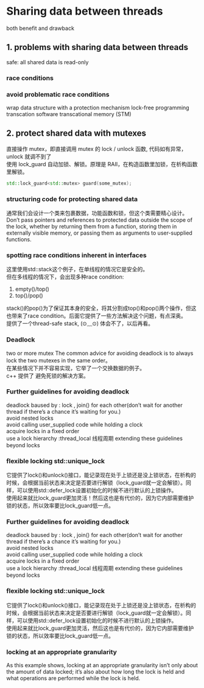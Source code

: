 # Sharing data between threads
both benefit and drawback  
## 1. problems with sharing data between threads  
safe: all shared data is read-only  
### race conditions  
### avoid problematic race conditions  
wrap data structure with a protection mechanism 
lock-free programming  
transcation  software transcational memory (STM)
## 2. protect shared data with mutexes  
直接操作 mutex，即直接调用 mutex 的 lock / unlock 函数, 代码如有异常，unlock 就调不到了  
使用 lock_guard 自动加锁、解锁。原理是 RAII，在构造函数里加锁，在析构函数里解锁。

```c++
std::lock_guard<std::mutex> guard(some_mutex);
```
### structuring code for protecting shared data
通常我们会设计一个类来包裹数据，功能函数和锁，但这个类需要精心设计。
Don’t pass pointers and references to protected data outside the scope of the lock, whether by
returning them from a function, storing them in externally visible memory, or passing them as
arguments to user-supplied functions.
### spotting race conditions inherent in interfaces
这里使用std::stack这个例子，在单线程的情况它是安全的。  
但在多线程的情况下，会出现多种race condition:  
1. empty()/top()  
2. top()/pop()  

stack()的pop()为了保证其本身的安全，将其分割成top()和pop()两个操作，但这也带来了race condition。后面它提供了一些方法解决这个问题，有点深奥。  
提供了一个thread-safe stack, (⊙﹏⊙) 体会不了，以后再看。

### Deadlock
two or more mutex
The common advice for avoiding deadlock is to always lock the two mutexes in the same order。  
在某些情况下并不容易实现，它举了一个交换数据的例子。  
c++ 提供了 避免死锁的解决方案。  
### Further guidelines for avoiding deadlock  
deadlock baused by : lock , join() for each other(don’t
wait for another thread if there’s a chance it’s waiting for you.)  
avoid nested locks  
avoid calling user_supplied code while holding  a clock  
acquire locks in a fixed order  
use a lock hierarchy :thread_local 线程周期
extending these guidelines beyond locks
###  flexible locking std::unique_lock  
它提供了lock()和unlock()接口，能记录现在处于上锁还是没上锁状态，在析构的时候，会根据当前状态来决定是否要进行解锁（lock_guard就一定会解锁）。同样，可以使用std::defer_lock设置初始化的时候不进行默认的上锁操作。  
使用起来就比lock_guard更加灵活！然后这也是有代价的，因为它内部需要维护锁的状态，所以效率要比lock_guard低一点。  
### Further guidelines for avoiding deadlock  
deadlock baused by : lock , join() for each other(don’t
wait for another thread if there’s a chance it’s waiting for you.)  
avoid nested locks  
avoid calling user_supplied code while holding  a clock  
acquire locks in a fixed order  
use a lock hierarchy :thread_local 线程周期
extending these guidelines beyond locks
###  flexible locking std::unique_lock  
它提供了lock()和unlock()接口，能记录现在处于上锁还是没上锁状态，在析构的时候，会根据当前状态来决定是否要进行解锁（lock_guard就一定会解锁）。同样，可以使用std::defer_lock设置初始化的时候不进行默认的上锁操作。  
使用起来就比lock_guard更加灵活，然后这也是有代价的，因为它内部需要维护锁的状态，所以效率要比lock_guard低一点。  
### locking at an appropriate granularity    
As this example shows, locking at an appropriate granularity isn’t only about the
amount of data locked; it’s also about how long the lock is held and what operations
are performed while the lock is held.  






